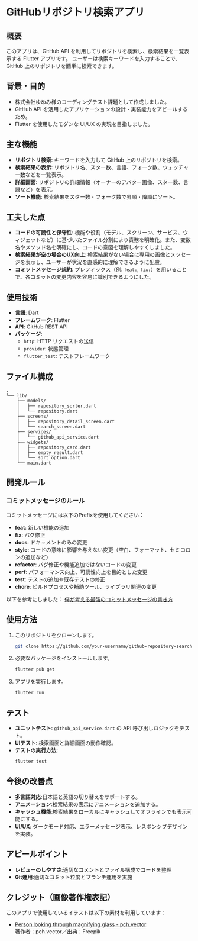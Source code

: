 # GitHubリポジトリ検索アプリ

## 概要
このアプリは、GitHub API を利用してリポジトリを検索し、検索結果を一覧表示する Flutter アプリです。
ユーザーは検索キーワードを入力することで、GitHub 上のリポジトリを簡単に検索できます。

## 背景・目的
- 株式会社ゆめみ様のコーディングテスト課題として作成しました。
- GitHub API を活用したアプリケーションの設計・実装能力をアピールするため。
- Flutter を使用したモダンな UI/UX の実現を目指しました。

## 主な機能
- **リポジトリ検索**: キーワードを入力して GitHub 上のリポジトリを検索。
- **検索結果の表示**: リポジトリ名、スター数、言語、フォーク数、ウォッチャー数などを一覧表示。
- **詳細画面**: リポジトリの詳細情報（オーナーのアバター画像、スター数、言語など）を表示。
- **ソート機能**: 検索結果をスター数・フォーク数で昇順・降順にソート。

## 工夫した点
- **コードの可読性と保守性**: 機能や役割（モデル、スクリーン、サービス、ウィジェットなど）に基づいたファイル分割により責務を明確化。また、変数名やメソッド名を明確にし、コードの意図を理解しやすくしました。
- **検索結果が空の場合のUX向上**: 検索結果がない場合に専用の画像とメッセージを表示し、ユーザーが状況を直感的に理解できるように配慮。
- **コミットメッセージ規約**: プレフィックス（例: `feat:`, `fix:`）を用いることで、各コミットの変更内容を容易に識別できるようにした。

## 使用技術
- **言語**: Dart
- **フレームワーク**: Flutter
- **API**: GitHub REST API
- **パッケージ**:
  - `http`: HTTP リクエストの送信
  - `provider`: 状態管理
  - `flutter_test`: テストフレームワーク

## ファイル構成
```
.
└── lib/
    ├── models/
    │   ├── repository_sorter.dart
    │   └── repository.dart
    ├── screens/
    │   ├── repository_detail_screen.dart
    │   └── search_screen.dart
    ├── services/
    │   └── github_api_service.dart
    ├── widgets/
    │   ├── repository_card.dart
    │   ├── empty_result.dart
    │   └── sort_option.dart
    └── main.dart
```

## 開発ルール

### コミットメッセージのルール
コミットメッセージには以下のPrefixを使用してください：

- **feat**: 新しい機能の追加
- **fix**: バグ修正
- **docs**: ドキュメントのみの変更
- **style**: コードの意味に影響を与えない変更（空白、フォーマット、セミコロンの追加など）
- **refactor**: バグ修正や機能追加ではないコードの変更
- **perf**: パフォーマンス向上、可読性向上を目的とした変更
- **test**: テストの追加や既存テストの修正
- **chore**: ビルドプロセスや補助ツール、ライブラリ関連の変更

以下を参考にしました：
[僕が考える最強のコミットメッセージの書き方](https://qiita.com/konatsu_p/items/dfe199ebe3a7d2010b3e)

## 使用方法
1. このリポジトリをクローンします。
   ```bash
   git clone https://github.com/your-username/github-repository-search.git
2. 必要なパッケージをインストールします。
    ```bash
    flutter pub get
3. アプリを実行します。
    ```bash
    flutter run
## テスト
- **ユニットテスト**: `github_api_service.dart` の API 呼び出しロジックをテスト。
- **UIテスト**: 検索画面と詳細画面の動作確認。
- **テストの実行方法**:
    ```bash
    flutter test
## 今後の改善点
- **多言語対応**:日本語と英語の切り替えをサポートする。
- **アニメーション**:検索結果の表示にアニメーションを追加する。
- **キャッシュ機能**:検索結果をローカルにキャッシュしてオフラインでも表示可能にする。
- **UI/UX**: ダークモード対応、エラーメッセージ表示、レスポンシブデザインを実装。

## アピールポイント
- **レビューのしやすさ**:適切なコメントとファイル構成でコードを整理
- **Git運用**:適切なコミット粒度とブランチ運用を実施

## クレジット（画像著作権表記）

このアプリで使用しているイラストは以下の素材を利用しています：

- [Person looking through magnifying glass - pch.vector](https://jp.freepik.com/free-vector/person-looking-through-magnifying-glass-question-mark-hand-holding-magnifier-search-answer-flat-vector-illustration-information-concept-banner-website-design-landing-web-page_27573146.htm)  
  著作者：pch.vector／出典：Freepik